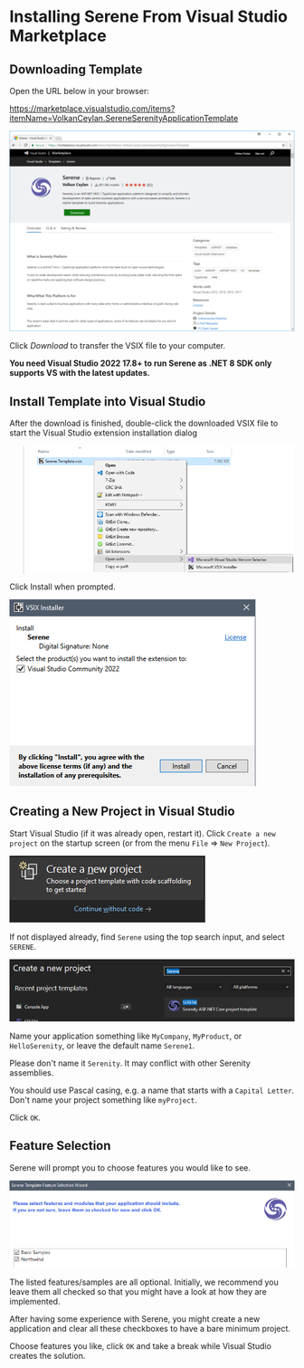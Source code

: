 # Installing Serene From Visual Studio Marketplace

## Downloading Template

Open the URL below in your browser:

https://marketplace.visualstudio.com/items?itemName=VolkanCeylan.SereneSerenityApplicationTemplate

![Visual Studio Marketplace Download](img/vsgalleryserene.png)

Click *Download* to transfer the VSIX file to your computer.

**You need Visual Studio 2022 17.8+ to run Serene as .NET 8 SDK only supports VS with the latest updates.**

## Install Template into Visual Studio

After the download is finished, double-click the downloaded VSIX file to start the Visual Studio extension installation dialog 
> ![VSIX Installation](img/vsixopenwith.png)

Click Install when prompted.

![VSIX Installation](img/vsix-install.png)

## Creating a New Project in Visual Studio

Start Visual Studio (if it was already open, restart it). Click `Create a new project` on the startup screen (or from the menu `File` => `New Project`).

![Create a new project](img/startup-new-project.png)

If not displayed already, find `Serene` using the top search input, and select `SERENE`.

![Serene template selection](img/new-serene-selection.png)

Name your application something like `MyCompany`, `MyProduct`, or `HelloSerenity`, or leave the default name `Serene1`. 

Please don't name it `Serenity`. It may conflict with other Serenity assemblies.

You should use Pascal casing, e.g. a name that starts with a `Capital Letter`. Don't name your project something like `myProject`.

Click `OK`.

## Feature Selection

Serene will prompt you to choose features you would like to see.

![Feature selection](img/feature-selection.png)

The listed features/samples are all optional. Initially, we recommend you leave them all checked so that you might have a look at how they are implemented.

After having some experience with Serene, you might create a new application and clear all these checkboxes to have a bare minimum project.

Choose features you like, click `OK` and take a break while Visual Studio creates the solution.